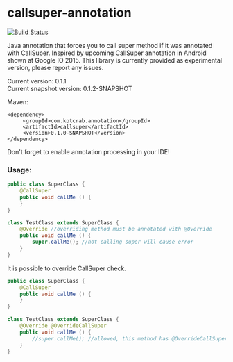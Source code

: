 # callsuper-annotation

[![Build Status](http://kotcrab.com:8080/buildStatus/icon?job=callsuper)](http://kotcrab.com:8080/job/callsuper/)

Java annotation that forces you to call super method if it was annotated with CallSuper. Inspired by upcoming CallSuper annotation in Android shown at Google IO 2015. This library is currently provided as experimental version, please report any issues.

Current version: 0.1.1  
Current snapshot version: 0.1.2-SNAPSHOT

Maven:
```
<dependency>
     <groupId>com.kotcrab.annotation</groupId>
     <artifactId>callsuper</artifactId>
     <version>0.1.0-SNAPSHOT</version>
</dependency>
```

Don't forget to enable annotation processing in your IDE!

### Usage:
```java
public class SuperClass {
	@CallSuper
	public void callMe () {
	}
}

class TestClass extends SuperClass {
	@Override //overriding method must be annotated with @Override
	public void callMe () {
		super.callMe(); //not calling super will cause error
	}
}
```

It is possible to override CallSuper check.
```java
public class SuperClass {
	@CallSuper
	public void callMe () {
	}
}

class TestClass extends SuperClass {
	@Override @OverrideCallSuper
	public void callMe () {
		//super.callMe(); //allowed, this method has @OverrideCallSuper annotation
	}
}
```
